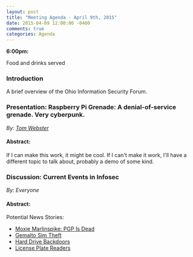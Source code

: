 ```yaml
---
layout: post
title: "Meeting Agenda - April 9th, 2015"
date: 2015-04-09 12:00:00 -0400
comments: true
categories: Agenda
---
```


**6:00pm:**

Food and drinks served

### Introduction

A brief overview of the Ohio Information Security Forum.

### **Presentation:** Raspberry Pi Grenade: A denial-of-service grenade. Very cyberpunk.
_By: [Tom Webster](http://samurailink3.com)_

#### **Abstract:**

If I can make this work, it might be cool. If I can't make it work, I'll have a different topic to talk about, probably a demo of some kind.

### **Discussion:** Current Events in Infosec
_By: Everyone_

#### **Abstract:**

Potential News Stories:

* [Moxie Marlinspike: PGP Is Dead](http://www.thoughtcrime.org/blog/gpg-and-me/)
* [Gemalto Sim Theft](https://firstlook.org/theintercept/2015/02/25/gemalto-doesnt-know-doesnt-know/)
* [Hard Drive Backdoors](http://arstechnica.com/information-technology/2015/02/how-hackers-could-attack-hard-drives-to-create-a-pervasive-backdoor/)
* [License Plate Readers](http://arstechnica.com/tech-policy/2015/03/we-know-where-youve-been-ars-acquires-4-6m-license-plate-scans-from-the-cops/)
